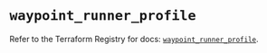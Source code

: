 # `waypoint_runner_profile`

Refer to the Terraform Registry for docs: [`waypoint_runner_profile`](https://registry.terraform.io/providers/hashicorp/waypoint/0.1.0/docs/resources/runner_profile).
